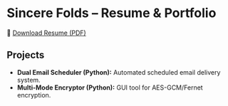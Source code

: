 # Sincere Folds – Resume & Portfolio  

📄 [Download Resume (PDF)](https://github.com/itsnotsincere/resume/raw/main/Sincere_Folds_Resume.pdf)  

## Projects
- **Dual Email Scheduler (Python):** Automated scheduled email delivery system.  
- **Multi-Mode Encryptor (Python):** GUI tool for AES-GCM/Fernet encryption.  
  
